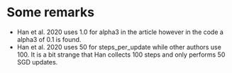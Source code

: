 # Some remarks

*   Han et al. 2020 uses 1.0 for alpha3 in the article however in the code a alpha3 of 0.1 is found.
*   Han et al. 2020 uses 50 for steps_per_update while other authors use 100. It is a bit strange that Han collects 100 steps and only performs 50 SGD updates.
